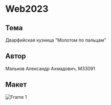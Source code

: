 # Web2023
## Тема
Дварфийская кузница "Молотом по пальцам"
## Автор
Мальков Александр Ахмадович, M33091
## Макет
![Frame 1](https://github.com/DoctorWater/Web2023/assets/75388424/dcc31ae6-7864-4a66-899d-f19a411a9c9c)
